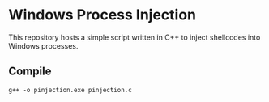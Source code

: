 # Windows Process Injection
This repository hosts a simple script written in C++ to inject shellcodes into Windows processes.

## Compile
```
g++ -o pinjection.exe pinjection.c
```
